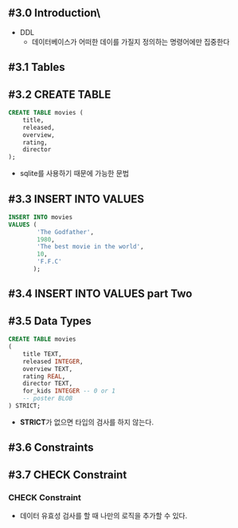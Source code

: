 ## #3.0 Introduction\
- DDL
	- 데이터베이스가 어떠한 데이를 가질지 정의하는 명령어에만 집중한다

## #3.1 Tables

## #3.2 CREATE TABLE
```sql
CREATE TABLE movies (  
    title,  
    released,  
    overview,  
    rating,  
    director  
);
```
- sqlite를 사용하기 때문에 가능한 문법

## #3.3 INSERT INTO VALUES
```sql
INSERT INTO movies
VALUES (
        'The Godfather',
        1980,
        'The best movie in the world',
        10,
        'F.F.C'
       );
```

## #3.4 INSERT INTO VALUES part Two

## #3.5 Data Types
```sql
CREATE TABLE movies
(
    title TEXT,
    released INTEGER,
    overview TEXT,
    rating REAL,
    director TEXT,
    for_kids INTEGER -- 0 or 1
    -- poster BLOB
) STRICT;
```
- **STRICT**가 없으면 타입의 검사를 하지 않는다.

## #3.6 Constraints

## #3.7 CHECK Constraint
### CHECK Constraint
- 데이터 유효성 검사를 할 때 나만의 로직을 추가할 수 있다.